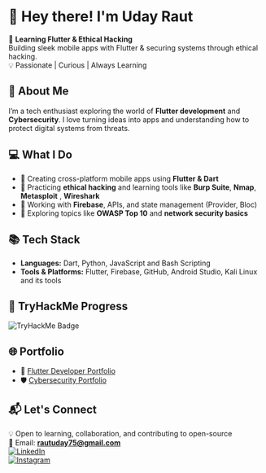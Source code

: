 # 👋 Hey there! I'm Uday Raut

🚀 **Learning Flutter & Ethical Hacking**  
Building sleek mobile apps with Flutter & securing systems through ethical hacking.  
💡 Passionate | Curious | Always Learning

## 🔹 About Me  
I’m a tech enthusiast exploring the world of **Flutter development** and **Cybersecurity**. I love turning ideas into apps and understanding how to protect digital systems from threats.

## 💻 What I Do  
- 📱 Creating cross-platform mobile apps using **Flutter & Dart**  
- 🔐 Practicing **ethical hacking** and learning tools like **Burp Suite**, **Nmap**, **Metasploit** , **Wireshark**  
- 🔌 Working with **Firebase**, APIs, and state management (Provider, Bloc)  
- 🧠 Exploring topics like **OWASP Top 10** and **network security basics**

## 📚 Tech Stack  
- **Languages:** Dart, Python, JavaScript and Bash Scripting  
- **Tools & Platforms:** Flutter, Firebase, GitHub, Android Studio, Kali Linux and its tools

## 🧪 TryHackMe Progress  
<img src="https://tryhackme-badges.s3.amazonaws.com/udayraut128.png" alt="TryHackMe Badge" />

## 🌐 Portfolio  
- 📱 [Flutter Developer Portfolio](https://udayraut128.github.io/My-Portfolio/)  
- 🛡️ [Cybersecurity Portfolio](https://udayraut128.github.io/My-Portfolio-1/)

## 📬 Let's Connect  
💡 Open to learning, collaboration, and contributing to open-source  
📧 Email: **rautuday75@gmail.com**  
[![LinkedIn](https://img.shields.io/badge/LinkedIn-0077B5?style=for-the-badge&logo=linkedin&logoColor=white)](https://www.linkedin.com/in/udayraut128)  
[![Instagram](https://img.shields.io/badge/Instagram-E4405F?style=for-the-badge&logo=instagram&logoColor=white)](https://www.instagram.com/udayraut128)
